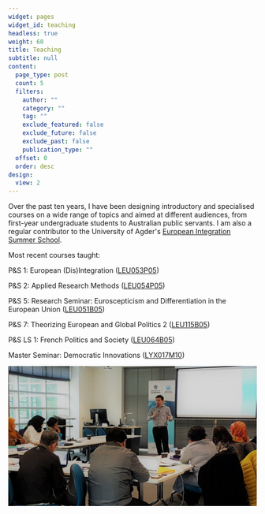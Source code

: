 ```yaml
---
widget: pages
widget_id: teaching
headless: true
weight: 60
title: Teaching
subtitle: null
content:
  page_type: post
  count: 5
  filters:
    author: ""
    category: ""
    tag: ""
    exclude_featured: false
    exclude_future: false
    exclude_past: false
    publication_type: ""
  offset: 0
  order: desc
design:
  view: 2
---
```

Over the past ten years, I have been designing introductory and specialised courses on a wide range of topics and aimed at different audiences, from first-year undergraduate students to Australian public servants. I am also a regular contributor to the University of Agder's [European Integration Summer School](https://www.uia.no/en/studier/european-integration-summer-school-eiss).   

Most recent courses taught:

<!--StartFragment-->

P&S 1: European (Dis)Integration ([LEU053P05](https://www.rug.nl/ocasys/rug//vak/show?code=LEU053P05))

P&S 2: Applied Research Methods ([LEU054P05](https://www.rug.nl/ocasys/rug/vak/show?code=LEU054P05))

P&S 5: Research Seminar: Euroscepticism and Differentiation in the European Union ([LEU051B05](https://www.rug.nl/ocasys/rug//vak/show?code=LEU051B05))

P&S 7: Theorizing European and Global Politics 2 ([LEU115B05](https://www.rug.nl/ocasys/rug/vak/show?code=LEU115B05))

P&S LS 1: French Politics and Society ([LEU064B05](https://www.rug.nl/ocasys/rug//vak/show?code=LEU064B05))

Master Seminar: Democratic Innovations ([LYX017M10](https://www.rug.nl/ocasys/rug//vak/show?code=LYX017M10))

<!--EndFragment-->

![](teaching1.jpg "Masterclass on Leading and Managing Change in the Public Sector, Australia, 2018")